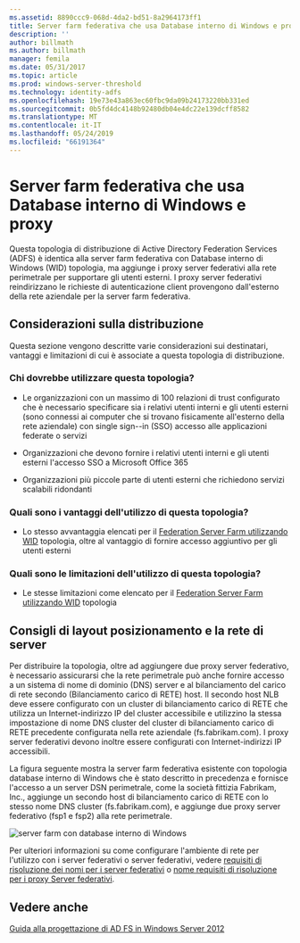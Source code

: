 ```yaml
---
ms.assetid: 8890ccc9-068d-4da2-bd51-8a2964173ff1
title: Server farm federativa che usa Database interno di Windows e proxy
description: ''
author: billmath
ms.author: billmath
manager: femila
ms.date: 05/31/2017
ms.topic: article
ms.prod: windows-server-threshold
ms.technology: identity-adfs
ms.openlocfilehash: 19e73e43a863ec60fbc9da09b24173220bb331ed
ms.sourcegitcommit: 0b5fd4dc4148b92480db04e4dc22e139dcff8582
ms.translationtype: MT
ms.contentlocale: it-IT
ms.lasthandoff: 05/24/2019
ms.locfileid: "66191364"
---
```

# <a name="federation-server-farm-using-wid-and-proxies"></a>Server farm federativa che usa Database interno di Windows e proxy

Questa topologia di distribuzione di Active Directory Federation Services \(ADFS\) è identica alla server farm federativa con Database interno di Windows \(WID\) topologia, ma aggiunge i proxy server federativi alla rete perimetrale per supportare gli utenti esterni. I proxy server federativi reindirizzano le richieste di autenticazione client provengono dall'esterno della rete aziendale per la server farm federativa.  
  
## <a name="deployment-considerations"></a>Considerazioni sulla distribuzione  
Questa sezione vengono descritte varie considerazioni sui destinatari, vantaggi e limitazioni di cui è associate a questa topologia di distribuzione.  
  
### <a name="who-should-use-this-topology"></a>Chi dovrebbe utilizzare questa topologia?  
  
-   Le organizzazioni con un massimo di 100 relazioni di trust configurato che è necessario specificare sia i relativi utenti interni e gli utenti esterni \(sono connessi ai computer che si trovano fisicamente all'esterno della rete aziendale\) con single sign-\-in \(SSO\) accesso alle applicazioni federate o servizi  
  
-   Organizzazioni che devono fornire i relativi utenti interni e gli utenti esterni l'accesso SSO a Microsoft Office 365  
  
-   Organizzazioni più piccole parte di utenti esterni che richiedono servizi scalabili ridondanti  
  
### <a name="what-are-the-benefits-of-using-this-topology"></a>Quali sono i vantaggi dell'utilizzo di questa topologia?  
  
-   Lo stesso avvantaggia elencati per il [Federation Server Farm utilizzando WID](Federation-Server-Farm-Using-WID-2012.md) topologia, oltre al vantaggio di fornire accesso aggiuntivo per gli utenti esterni  
  
### <a name="what-are-the-limitations-of-using-this-topology"></a>Quali sono le limitazioni dell'utilizzo di questa topologia?  
  
-   Le stesse limitazioni come elencato per il [Federation Server Farm utilizzando WID](Federation-Server-Farm-Using-WID-2012.md) topologia  
  
## <a name="server-placement-and-network-layout-recommendations"></a>Consigli di layout posizionamento e la rete di server  
Per distribuire la topologia, oltre ad aggiungere due proxy server federativo, è necessario assicurarsi che la rete perimetrale può anche fornire accesso a un sistema di nome di dominio \(DNS\) server e al bilanciamento del carico di rete secondo \(Bilanciamento carico di RETE\) host. Il secondo host NLB deve essere configurato con un cluster di bilanciamento carico di RETE che utilizza un Internet\-indirizzo IP del cluster accessibile e utilizzino la stessa impostazione di nome DNS cluster del cluster di bilanciamento carico di RETE precedente configurata nella rete aziendale \(fs.fabrikam.com\). I proxy server federativi devono inoltre essere configurati con Internet\-indirizzi IP accessibili.  
  
La figura seguente mostra la server farm federativa esistente con topologia database interno di Windows che è stato descritto in precedenza e fornisce l'accesso a un server DSN perimetrale, come la società fittizia Fabrikam, Inc., aggiunge un secondo host di bilanciamento carico di RETE con lo stesso nome DNS cluster \(fs.fabrikam.com\), e aggiunge due proxy server federativo \(fsp1 e fsp2\) alla rete perimetrale.  
  
![server farm con database interno di Windows](media/FarmWIDProxies.gif)  
  
Per ulteriori informazioni su come configurare l'ambiente di rete per l'utilizzo con i server federativi o server federativi, vedere [requisiti di risoluzione dei nomi per i server federativi](Name-Resolution-Requirements-for-Federation-Servers.md) o [nome requisiti di risoluzione per i proxy Server federativi](Name-Resolution-Requirements-for-Federation-Server-Proxies.md).  
  
## <a name="see-also"></a>Vedere anche
[Guida alla progettazione di AD FS in Windows Server 2012](AD-FS-Design-Guide-in-Windows-Server-2012.md)
